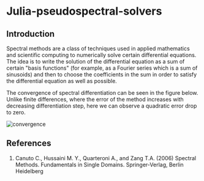 # Julia-pseudospectral-solvers

## Introduction

Spectral methods are a class of techniques used in applied mathematics and scientific computing to numerically solve certain differential equations. The idea is to write the solution of the differential equation as a sum of certain "basis functions" (for example, as a Fourier series which is a sum of sinusoids) and then to choose the coefficients in the sum in order to satisfy the differential equation as well as possible.

The convergence of spectral differentiation can be seen in the figure below. Unlike finite differences, where the error of the method increases with decreasing differentiation step, here we can observe a quadratic error drop to zero.

![convergence](сonvergence_spectral_diff.png)

## References

1. Canuto C., Hussaini M. Y., Quarteroni A., and Zang T.A. (2006) Spectral Methods. Fundamentals in Single Domains. Springer-Verlag, Berlin Heidelberg
